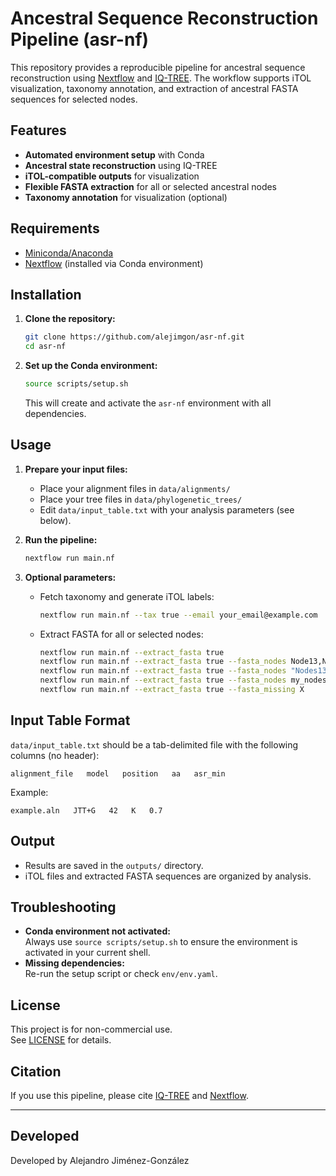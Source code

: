 # Ancestral Sequence Reconstruction Pipeline (asr-nf)

This repository provides a reproducible pipeline for ancestral sequence reconstruction using [Nextflow](https://www.nextflow.io/) and [IQ-TREE](http://www.iqtree.org/). The workflow supports iTOL visualization, taxonomy annotation, and extraction of ancestral FASTA sequences for selected nodes.

## Features

- **Automated environment setup** with Conda
- **Ancestral state reconstruction** using IQ-TREE
- **iTOL-compatible outputs** for visualization
- **Flexible FASTA extraction** for all or selected ancestral nodes
- **Taxonomy annotation**  for visualization (optional)

## Requirements

- [Miniconda/Anaconda](https://docs.conda.io/en/latest/)
- [Nextflow](https://www.nextflow.io/) (installed via Conda environment)

## Installation

1. **Clone the repository:**
    ```bash
    git clone https://github.com/alejimgon/asr-nf.git
    cd asr-nf
    ```

2. **Set up the Conda environment:**
    ```bash
    source scripts/setup.sh
    ```
    This will create and activate the `asr-nf` environment with all dependencies.

## Usage

1. **Prepare your input files:**
    - Place your alignment files in `data/alignments/`
    - Place your tree files in `data/phylogenetic_trees/`
    - Edit `data/input_table.txt` with your analysis parameters (see below).

2. **Run the pipeline:**
    ```bash
    nextflow run main.nf
    ```

3. **Optional parameters:**
    - Fetch taxonomy and generate iTOL labels:
        ```bash
        nextflow run main.nf --tax true --email your_email@example.com
        ```
    - Extract FASTA for all or selected nodes:
        ```bash
        nextflow run main.nf --extract_fasta true
        nextflow run main.nf --extract_fasta true --fasta_nodes Node13,Node25
        nextflow run main.nf --extract_fasta true --fasta_nodes "Nodes13|Nodes25"
        nextflow run main.nf --extract_fasta true --fasta_nodes my_nodes.txt
        nextflow run main.nf --extract_fasta true --fasta_missing X
        ```

## Input Table Format

`data/input_table.txt` should be a tab-delimited file with the following columns (no header):

```
alignment_file   model   position   aa   asr_min
```

Example:
```
example.aln   JTT+G   42   K   0.7
```

## Output

- Results are saved in the `outputs/` directory.
- iTOL files and extracted FASTA sequences are organized by analysis.

## Troubleshooting

- **Conda environment not activated:**  
  Always use `source scripts/setup.sh` to ensure the environment is activated in your current shell.
- **Missing dependencies:**  
  Re-run the setup script or check `env/env.yaml`.

## License

This project is for non-commercial use.  
See [LICENSE](LICENSE) for details.

## Citation

If you use this pipeline, please cite [IQ-TREE](http://www.iqtree.org/) and [Nextflow](https://www.nextflow.io/).

---

## Developed
Developed by Alejandro Jiménez-González
